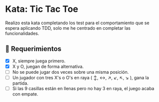 # Kata: Tic Tac Toe

Realizo esta kata completando los test para el comportamiento que se espera aplicando TDD, solo me he centrado en completar las funcionalidades.


## 📝 Requerimientos

- [x] X, siempre juega primero.
- [x] X y O, juegan de forma alternativa.
- [ ] No se puede jugar dos veces sobre una misma posición.
- [ ] Un jugador con tres X's o O's en raya ( ↕️, ↔️, ↗️, ↙️, ↖️, ↘️ ), gana la partida.
- [ ] Si las 9 casillas están en llenas pero no hay 3 en raya, el juego acaba con empate.
